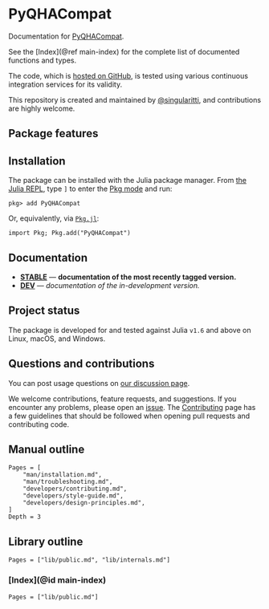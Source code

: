 # PyQHACompat

Documentation for [PyQHACompat](https://github.com/MineralsCloud/PyQHACompat.jl).

See the [Index](@ref main-index) for the complete list of documented functions
and types.

The code, which is [hosted on GitHub](https://github.com/MineralsCloud/PyQHACompat.jl), is tested
using various continuous integration services for its validity.

This repository is created and maintained by
[@singularitti](https://github.com/singularitti), and contributions are highly welcome.

## Package features



## Installation

The package can be installed with the Julia package manager.
From [the Julia REPL](https://docs.julialang.org/en/v1/stdlib/REPL/), type `]` to enter
the [Pkg mode](https://docs.julialang.org/en/v1/stdlib/REPL/#Pkg-mode) and run:

```julia-repl
pkg> add PyQHACompat
```

Or, equivalently, via [`Pkg.jl`](https://pkgdocs.julialang.org/v1/):

```@repl
import Pkg; Pkg.add("PyQHACompat")
```

## Documentation

- [**STABLE**](https://MineralsCloud.github.io/PyQHACompat.jl/stable) — **documentation of the most recently tagged version.**
- [**DEV**](https://MineralsCloud.github.io/PyQHACompat.jl/dev) — _documentation of the in-development version._

## Project status

The package is developed for and tested against Julia `v1.6` and above on Linux, macOS, and
Windows.

## Questions and contributions

You can post usage questions on
[our discussion page](https://github.com/MineralsCloud/PyQHACompat.jl/discussions).

We welcome contributions, feature requests, and suggestions. If you encounter any problems,
please open an [issue](https://github.com/MineralsCloud/PyQHACompat.jl/issues).
The [Contributing](@ref) page has
a few guidelines that should be followed when opening pull requests and contributing code.

## Manual outline

```@contents
Pages = [
    "man/installation.md",
    "man/troubleshooting.md",
    "developers/contributing.md",
    "developers/style-guide.md",
    "developers/design-principles.md",
]
Depth = 3
```

## Library outline

```@contents
Pages = ["lib/public.md", "lib/internals.md"]
```

### [Index](@id main-index)

```@index
Pages = ["lib/public.md"]
```
